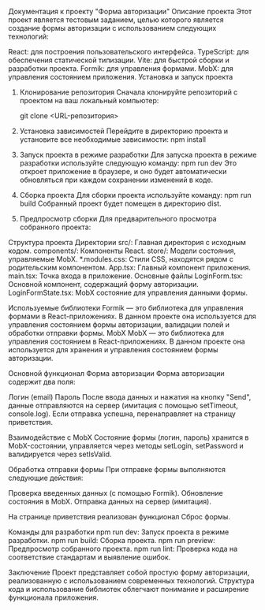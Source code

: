 
Документация к проекту "Форма авторизации"
Описание проекта
Этот проект является тестовым заданием, целью которого является создание формы авторизации с использованием следующих технологий:

React: для построения пользовательского интерфейса.
TypeScript: для обеспечения статической типизации.
Vite: для быстрой сборки и разработки проекта.
Formik: для управления формами.
MobX: для управления состоянием приложения.
Установка и запуск проекта
1. Клонирование репозитория
   Сначала клонируйте репозиторий с проектом на ваш локальный компьютер:

    git clone <URL-репозитория>
2. Установка зависимостей
   Перейдите в директорию проекта и установите все необходимые зависимости:
    npm install
3. Запуск проекта в режиме разработки
   Для запуска проекта в режиме разработки используйте следующую команду:
    npm run dev
Это откроет приложение в браузере, и оно будет автоматически обновляться при каждом сохранении изменений в коде.
4. Сборка проекта
   Для сборки проекта используйте команду:
npm run build
Собранный проект будет помещен в директорию dist.

5. Предпросмотр сборки
   Для предварительного просмотра собранного проекта:


Структура проекта
Директории
src/: Главная директория с исходным кодом.
components/: Компоненты React.
store/: Модели состояния, управляемые MobX.
*.modules.css: Стили CSS, находятся рядом с родительским компонентом.
App.tsx: Главный компонент приложения.
main.tsx: Точка входа в приложение.
Основные файлы
LoginForm.tsx: Основной компонент, содержащий форму авторизации.
LoginFormState.tsx: MobX состояние для управления данными формы.

Используемые библиотеки
Formik — это библиотека для управления формами в React-приложениях. В данном проекте она используется для управления состоянием формы авторизации, валидации полей и обработки отправки формы.
MobX
MobX — это библиотека для управления состоянием в React-приложениях. В данном проекте она используется для хранения и управления состоянием формы авторизации.

Основной функционал
Форма авторизации
Форма авторизации содержит два поля:

Логин (email)
Пароль
После ввода данных и нажатия на кнопку "Send", данные отправляются на сервер (имитация с помощью setTimeout, console.log). Если отправка успешна, перенаправляет на страницу приветствия.

Взаимодействие с MobX
Состояние формы (логин, пароль) хранится в MobX-состоянии, управляется через методы setLogin, setPassword и валидируется через setIsValid.

Обработка отправки формы
При отправке формы выполняются следующие действия:

Проверка введенных данных (с помощью Formik).
Обновление состояния в MobX.
Отправка данных на сервер (имитация).

На странице приветствия реализован функционал Сброс формы.

Команды для разработки
npm run dev: Запуск проекта в режиме разработки.
npm run build: Сборка проекта.
npm run preview: Предпросмотр собранного проекта.
npm run lint: Проверка кода на соответствие стандартам и выявление ошибок.


Заключение
Проект представляет собой простую форму авторизации, реализованную с использованием современных технологий. Структура кода и использование библиотек облегчают понимание и расширение функционала приложения.
